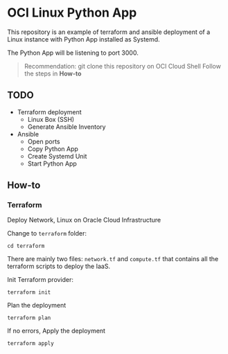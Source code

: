# OCI Linux Python App

This repository is an example of terraform and ansible deployment of a Linux instance with Python App installed as Systemd.

The Python App will be listening to port 3000.

> Recommendation:
> git clone this repository on OCI Cloud Shell
> Follow the steps in **How-to**

## TODO

- Terraform deployment
  - Linux Box (SSH)
  - Generate Ansible Inventory
- Ansible
  - Open ports
  - Copy Python App
  - Create Systemd Unit
  - Start Python App

## How-to

### Terraform

Deploy Network, Linux on Oracle Cloud Infrastructure

Change to `terraform` folder:

```
cd terraform
```

There are mainly two files: `network.tf` and `compute.tf` that contains all the terraform scripts to deploy the IaaS.

Init Terraform provider:
```
terraform init
```

Plan the deployment
```
terraform plan
```

If no errors, Apply the deployment
```
terraform apply
```
